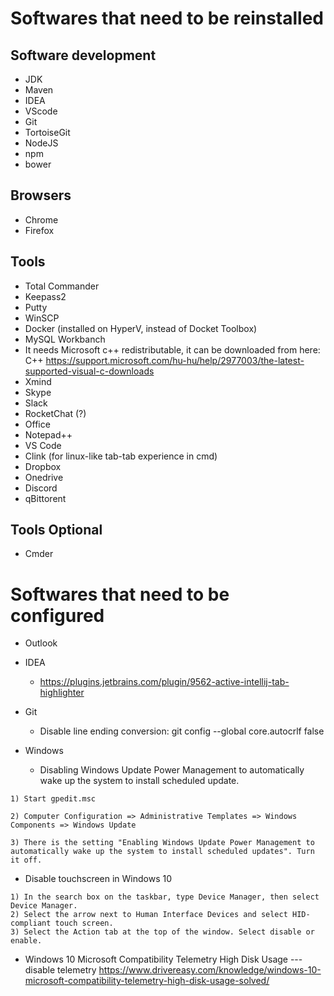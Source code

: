 # Softwares that need to be reinstalled

## Software development
 *  JDK
 *  Maven
 *  IDEA
 *  VScode
 *  Git
 *  TortoiseGit
 *  NodeJS
 *  npm
 *  bower

## Browsers
 *  Chrome
 *  Firefox


## Tools
 *  Total Commander
 *  Keepass2
 *  Putty
 *  WinSCP
 *  Docker (installed on HyperV, instead of Docket Toolbox)
 *  MySQL Workbanch
   * It needs Microsoft c++ redistributable, it can be downloaded from here: C++ https://support.microsoft.com/hu-hu/help/2977003/the-latest-supported-visual-c-downloads
 *  Xmind
 *  Skype
 *  Slack
 *  RocketChat (?)
 *  Office
 *  Notepad++
 *  VS Code
 *  Clink (for linux-like tab-tab experience in cmd)
 *  Dropbox
 *  Onedrive
 *  Discord
 *  qBittorent

## Tools Optional
 *  Cmder

# Softwares that need to be configured
 * Outlook

 * IDEA 
   *  https://plugins.jetbrains.com/plugin/9562-active-intellij-tab-highlighter 


 * Git
   *  Disable line ending conversion:
git config --global core.autocrlf false

 * Windows
   * Disabling Windows Update Power Management to automatically wake up the system to install scheduled update.
```
1) Start gpedit.msc

2) Computer Configuration => Administrative Templates => Windows Components => Windows Update

3) There is the setting "Enabling Windows Update Power Management to automatically wake up the system to install scheduled updates". Turn it off.
```
   * Disable touchscreen in Windows 10
```
1) In the search box on the taskbar, type Device Manager, then select Device Manager.
2) Select the arrow next to Human Interface Devices and select HID-compliant touch screen.
3) Select the Action tab at the top of the window. Select disable or enable.
```
   * Windows 10 Microsoft Compatibility Telemetry High Disk Usage --- disable telemetry 
https://www.drivereasy.com/knowledge/windows-10-microsoft-compatibility-telemetry-high-disk-usage-solved/
